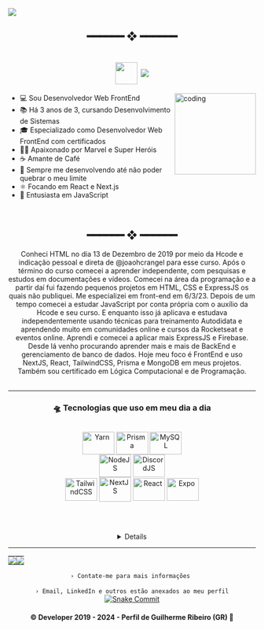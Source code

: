 <img src="https://github.com/guidsribeiro/guidsribeiro/blob/main/src/img/gr.dev.banner.png">

<h2 align="center"> ━━━━━━  ❖  ━━━━━━ </h2>


 <h1 align="center"><img align="center" src="https://github.com/guidsribeiro/guidsribeiro/assets/61317250/e8a388aa-fe2f-44d6-89f4-c7d3f6a96611" max-width="45px" width="45px"> <img align="center" src="https://readme-typing-svg.demolab.com/?font=Fira+Code&size=16&duration=6000&pause=2000&width=720&lines=Ol%C3%A1,+como+vai?+Meu+nome+%C3%A9+Guilherme,+mais+conhecido+como+GR+e+tenho+18+anos"></h1>
 <img src="https://github.com/guidsribeiro/guidsribeiro/assets/61317250/07fc84e7-c077-4e33-a39f-a5493431a707" alt="coding" align="right" width="165px" height="165px" />
 <div align="left">
 
- 💻 Sou Desenvolvedor Web FrontEnd
- 📚 Há 3 anos de 3, cursando Desenvolvimento de Sistemas
- 🎓 Especializado como Desenvolvedor Web FrontEnd com certificados
- 🦸‍♂️ Apaixonado por Marvel e Super Heróis
- ☕ Amante de Café
- 🚀 Sempre me desenvolvendo até não poder quebrar o meu limite
- ⚛️ Focando em React e Next.js
- 💛 Entusiasta em JavaScript
 </div>
 <br>

<h2 align="center"> ━━━━━━  ❖  ━━━━━━ </h2>
<div align="center">
Conheci HTML no dia 13 de Dezembro de 2019 por meio da Hcode e indicação pessoal e direta de @joaohcrangel para esse curso. Após o término do curso comecei a aprender independente, com pesquisas e estudos em documentações e vídeos. Comecei na área da programação e a partir daí fui fazendo pequenos projetos em HTML, CSS e ExpressJS os quais não publiquei. Me especializei em front-end em 6/3/23. Depois de um tempo comecei a estudar JavaScript por conta própria com o auxílio da Hcode e seu curso. E enquanto isso já aplicava e estudava independentemente usando técnicas para treinamento Autodidata e aprendendo muito em comunidades online e cursos da Rocketseat e eventos online. Aprendi e comecei a aplicar mais ExpressJS e Firebase. Desde lá venho procurando aprender mais e mais de BackEnd e gerenciamento de banco de dados. Hoje meu foco é FrontEnd e uso NextJS, React, TailwindCSS, Prisma e MongoDB em meus projetos. Também sou certificado em Lógica Computacional e de Programação.

<div align="center"><br>

---
### __🛸 Tecnologias que uso em meu dia a dia__
<br>

<img src="https://cdn.jsdelivr.net/gh/devicons/devicon/icons/yarn/yarn-original.svg" alt="Yarn" height="46" width="65" align="center">
<img src="https://raw.githubusercontent.com/prisma/presskit/main/Assets/Prisma-IndigoSymbol.svg" alt="Prisma" height="46" width="65" align="center"> 
<img src="https://cdn.jsdelivr.net/gh/devicons/devicon/icons/mysql/mysql-plain.svg" alt="MySQL" height="46" width="65" align="center"><br/>
<img src="https://cdn.jsdelivr.net/gh/devicons/devicon/icons/nodejs/nodejs-original.svg" alt="NodeJS" height="46" width="65" align="center"> 
<img src="https://cdn.jsdelivr.net/gh/devicons/devicon/icons/discordjs/discordjs-original.svg" alt="DiscordJS" height="46" width="65" align="center"><br/>
<img src="https://cdn.jsdelivr.net/gh/devicons/devicon/icons/tailwindcss/tailwindcss-plain.svg" alt="TailwindCSS" height="46" width="65" align="center"> 
<img src="https://cdn.jsdelivr.net/gh/devicons/devicon/icons/nextjs/nextjs-original.svg" alt="NextJS" height="50" width="65" align="center">
<img src="https://cdn.jsdelivr.net/gh/devicons/devicon/icons/react/react-original.svg" alt="React" height="46" width="65" align="center">
<img src="https://www.svgrepo.com/show/353723/expo-icon.svg" alt="Expo" height="46" width="65" align="center">

<br/><br/>
<details>
  <br/>
  <sumary><underline>🤔 Tecnologias adicionais  /  Alguns não aprofundados</underline></sumary><br/>
  <img src="https://cdn.jsdelivr.net/gh/devicons/devicon/icons/javascript/javascript-plain.svg" alt="JavaScript" height="46" width="65" align="center">
  <img src="https://cdn.jsdelivr.net/gh/devicons/devicon/icons/firebase/firebase-plain.svg" alt="Firebase" height="46" width="65" align="center">
  <img src="https://cdn.jsdelivr.net/gh/devicons/devicon/icons/html5/html5-plain.svg" alt="HTML5" height="46" width="65" align="center">
  <img src="https://cdn.jsdelivr.net/gh/devicons/devicon/icons/css3/css3-plain.svg" alt="CSS3" height="46" width="65" align="center">
  <img src="https://github.com/guidsribeiro/guidsribeiro/assets/61317250/a0811fc4-9fa0-4df2-a549-39989c2b2d84" height="46" width="63" align="center">
  <img src="https://cdn.jsdelivr.net/gh/devicons/devicon/icons/typescript/typescript-plain.svg" alt="TypeScript" height="46" width="65" align="center">
  <img src="https://cdn.jsdelivr.net/gh/devicons/devicon/icons/sass/sass-original.svg" alt="SASS" height="46" width="65" align="center">
  <img src="https://cdn.jsdelivr.net/gh/devicons/devicon/icons/php/php-plain.svg" alt="PHP8" height="65" width="65" align="center">
  <img src="https://cdn.jsdelivr.net/gh/devicons/devicon/icons/figma/figma-original.svg" alt="Figma" height="50" width="65" align="center">
</details>

---
  <table><tr><td style="padding: 0; width=50%">
    <img src="https://github-readme-stats.vercel.app/api/?username=guidsribeiro&show_icons=true&bg_color=24273a&text_color=cad3f5&icon_color=c6a0f6&title_color=8bd5ca&count_private=true&hide_border=true&hide_title=false" /></td>
    <td style="padding: 0; width=50%"><img src="https://github-readme-stats.vercel.app/api/top-langs/?username=guidsribeiro&langs_count=7&show_icons=true&bg_color=24273a&text_color=cad3f5&icon_color=c6a0f6&title_color=8bd5ca&count_private=true&hide_border=true&hide_title=false" /></td></tr></table>  
  <code align=center>› Contate-me para mais informações </code>
  <br>
  <br>
  <code align=center>› Email, LinkedIn e outros estão anexados ao meu perfil</code>

  <a href="https://github.com/guidsribeiro/">
    <img alt="Snake Commit" src="https://github.com/guidsribeiro/guidsribeiro/blob/output/github-contribution-grid-snake.svg" />
  </a>

<h4 align="center">
  © Developer 2019 - 2024 - Perfil de Guilherme Ribeiro (GR) 🍃
</h4>
</div>
